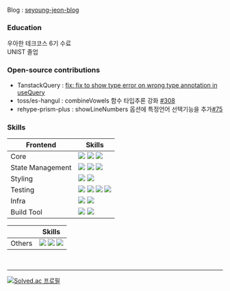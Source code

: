 <!--
**skiende74/skiende74** is a ✨ _special_ ✨ repository because its `README.md` (this file) appears on your GitHub profile.

Here are some ideas to get you started:

- 🔭 I’m currently working on ...
- 🌱 I’m currently learning ...
- 👯 I’m looking to collaborate on ...
- 🤔 I’m looking for help with ...
- 💬 Ask me about ...
- 📫 How to reach me: ...
- 😄 Pronouns: ...
- ⚡ Fun fact: ...
-->


Blog : [seyoung-jeon-blog](https://seyoung-jeon.site)


### Education
<p>
우아한 테크코스 6기 수료 <br/>
UNIST 졸업
</p>

### Open-source contributions
- TanstackQuery : [fix: fix to show type error on wrong type annotation in useQuery](https://github.com/TanStack/query/pull/8683)
- toss/es-hangul : combineVowels 함수 타입추론 강화 [#308](https://github.com/toss/es-hangul/pull/308)
- rehype-prism-plus : showLineNumbers 옵션에 특정언어 선택기능을 추가[#75](https://github.com/timlrx/rehype-prism-plus/pull/75)

### Skills
| Frontend | Skills |
|---|---|
| Core | <img src="https://img.shields.io/badge/React-skyblue"/> <img src="https://img.shields.io/badge/Next-black"/> <img src="https://img.shields.io/badge/TypeScript-blue"/>|
| State Management |  <img src="https://img.shields.io/badge/Tanstack Query-yellow"/> <img src="https://img.shields.io/badge/Zustand-brown"/> <img src="https://img.shields.io/badge/Recoil-lightblue"/>|
| Styling | <img src="https://img.shields.io/badge/Emotion-d26bc2"> <img src="https://img.shields.io/badge/TailwindCSS-skyblue">|
| Testing | <img src="https://img.shields.io/badge/jest-C21325"> <img src="https://img.shields.io/badge/Storybook-FF4785"> <img src="https://img.shields.io/badge/React Testing Library-FF2222"> <img src="https://img.shields.io/badge/MSW-orange"> |
| Infra | <img src="https://img.shields.io/badge/Github Actions-black"> <img src="https://img.shields.io/badge/AWS-white">|
| Build Tool |  <img src="https://img.shields.io/badge/Webpack-2088FF"> <img src="https://img.shields.io/badge/Vite-blue"> |

| | Skills|
|---|---|
| Others | <img src="https://img.shields.io/badge/Spring Boot-green"> <img src="https://img.shields.io/badge/Java-red"> <img src="https://img.shields.io/badge/Python-3776AB">   |

<br/>

---

[![Solved.ac
프로필](http://mazassumnida.wtf/api/v2/generate_badge?boj=tempba01)](https://solved.ac/tempba01)

